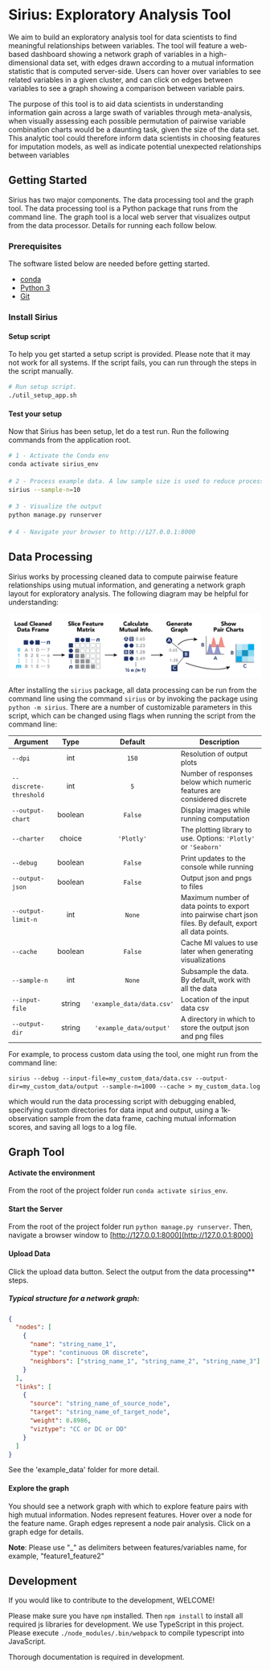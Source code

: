 # Sirius: Exploratory Analysis Tool
We aim to build an exploratory analysis tool for data scientists to find meaningful relationships between variables. The
tool will feature a web-based dashboard showing a network graph of variables in a high-dimensional data set, with edges 
drawn according to a mutual information statistic that is computed server-side. Users can hover over variables to see 
related variables in a given cluster, and can click on edges between variables to see a graph showing a comparison between 
variable pairs.

The purpose of this tool is to aid data scientists in understanding information gain across a large swath of variables 
through meta-analysis, when visually assessing each possible permutation of pairwise variable combination charts would 
be a daunting task, given the size of the data set. This analytic tool could therefore inform data scientists in choosing 
features for imputation models, as well as indicate potential unexpected relationships between variables

## Getting Started
Sirius has two major components. The data processing tool and the graph tool. The data processing tool is a Python 
package that runs from the command line. The graph tool is a local web server that 
visualizes output from the data processor. Details for running each follow below.

### Prerequisites
The software listed below are needed before getting started. 
* [conda](https://docs.conda.io/en/latest/)
* [Python 3](https://www.python.org/)
* [Git](https://git-scm.com/)

### Install Sirius

#### Setup script
To help you get started a setup script is provided. Please note that it may not work for all systems. 
If the script fails, you can run through the steps in the script manually. 
```bash
# Run setup script.
./util_setup_app.sh
```

#### Test your setup
Now that Sirius has been setup, let do a test run. Run the following commands from the application root.
```bash
# 1 - Activate the Conda env
conda activate sirius_env

# 2 - Process example data. A low sample size is used to reduce processing time.
sirius --sample-n=10

# 3 - Visualize the output
python manage.py runserver

# 4 - Navigate your browser to http://127.0.0.1:8000
```

## Data Processing

Sirius works by processing cleaned data to compute pairwise feature relationships using mutual information, and generating a network graph layout for exploratory analysis. The following diagram may be helpful for understanding:

![Sirius Data Processing Flowchart](https://raw.githubusercontent.com/compstorylab/sirius/develop/static/documentation/flowchart.png)

After installing the `sirius` package, all data processing can be run from the command line using the command `sirius` or by invoking the package using `python -m sirius`.  There are a number of customizable parameters in this script, which can be changed using flags when running the script from the command line:

Argument | Type | Default | Description
------------ | :-------------: | :-------------: | ------------
`--dpi` | int | `150` | Resolution of output plots
`--discrete-threshold` | int | `5` | Number of responses below which numeric features are considered discrete
`--output-chart` | boolean | `False` | Display images while running computation
`--charter` | choice | `'Plotly'` | The plotting library to use. Options: `'Plotly'` or `'Seaborn'`
`--debug` | boolean | `False` | Print updates to the console while running
`--output-json` | boolean | `False` | Output json and pngs to files
`--output-limit-n` | int | `None` | Maximum number of data points to export into pairwise chart json files. By default, export all data points.
`--cache` | boolean | `False` | Cache MI values to use later when generating visualizations
`--sample-n` | int | `None` | Subsample the data. By default, work with all the data
`--input-file` | string | `'example_data/data.csv'` | Location of the input data csv
`--output-dir` | string | `'example_data/output'` | A directory in which to store the output json and png files

For example, to process custom data using the tool, one might run from the command line:

    sirius --debug --input-file=my_custom_data/data.csv --output-dir=my_custom_data/output --sample-n=1000 --cache > my_custom_data.log

which would run the data processing script with debugging enabled, specifying custom directories for data input and output, using a 1k-observation sample from the data frame, caching mutual information scores, and saving all logs to a log file.


## Graph Tool

#### Activate the environment
From the root of the project folder run ```conda activate sirius_env```.

#### Start the Server
From the root of the project folder run ```python manage.py runserver```.
Then, navigate a browser window to [http://127.0.0.1:8000](http://127.0.0.1:8000)

#### Upload Data
Click the upload data button. Select the output from the data processing** steps.
##### Typical structure for a network graph:
```json
{
  "nodes": [
    {
      "name": "string_name_1",
      "type": "continuous OR discrete",
      "neighbors": ["string_name_1", "string_name_2", "string_name_3"]
    }
  ],
  "links": [
    {
      "source": "string_name_of_source_node",
      "target": "string_name_of_target_node",
      "weight": 0.8986,
      "viztype": "CC or DC or DD"
    }
  ]
}
```
See the 'example_data' folder for more detail.

#### Explore the graph
You should see a network graph with which to explore feature pairs with high mutual information. 
Nodes represent features. Hover over a node for the feature name. Graph edges represent a node pair analysis. 
Click on a graph edge for details. 

<b>Note</b>: Please use "_" as delimiters between features/variables name, for example, "feature1_feature2"



## Development
If you would like to contribute to the development, WELCOME!

Please make sure you have `npm` installed.
Then `npm install` to install all required js libraries for development.
We use TypeScript in this project. Please execute `./node_modules/.bin/webpack` to compile typescript into JavaScript.

Thorough documentation is required in development.



